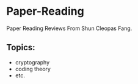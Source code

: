 # Paper-Reading
Paper Reading Reviews From Shun Cleopas Fang.

## Topics:
- cryptography
- coding theory
- etc.
